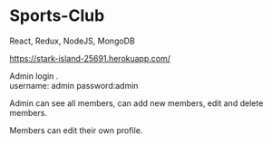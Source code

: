 # Sports-Club

React, Redux, NodeJS, MongoDB

https://stark-island-25691.herokuapp.com/

Admin login .  
username: admin password:admin

Admin can see all members, can add new members, edit and delete members.

Members can edit their own profile.
